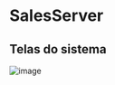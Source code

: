 # SalesServer

## Telas do sistema
![image](https://user-images.githubusercontent.com/114436733/235547440-c0f3cd17-b86f-40c9-8b38-20f90d7e4d77.png)
